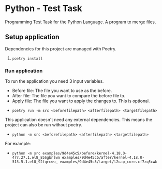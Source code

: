 # Python - Test Task
Programming Test Task for the Python Language. A program to merge files.

## Setup application
Dependencies for this project are managed with Poetry.

1. `poetry install`

### Run application

To run the application you need 3 input variables.
- Before file: The file you want to use as the before.
- After file: The file you want to compare the before file to.
- Apply file: The file you want to apply the changes to. This is optional.

* `poetry run -m src <beforefilepath> <afterfilepath> <targetfilepath>`

This application doesn't need any external dependencies. This means the project can also be run without poetry.
* `python -m src <beforefilepath> <afterfilepath> <targetfilepath>`

For example:
* `python -m src examples/9d4e45c5/before/kernel-4.18.0-477.27.1.el8_856gbnlwn examples/9d4e45c5/after/kernel-4.18.0-513.5.1.el8_92fqrcwu_ examples/9d4e45c5/target/l2cap_core.cf7zq5cwb`
